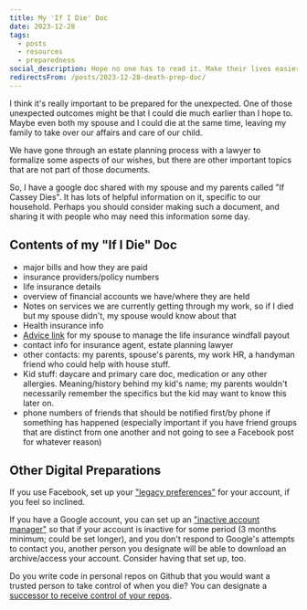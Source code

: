 ```yaml
---
title: My 'If I Die' Doc
date: 2023-12-28
tags:
  - posts
  - resources
  - preparedness
social_description: Hope no one has to read it. Make their lives easier if they do
redirectsFrom: /posts/2023-12-28-death-prep-doc/
---
```


I think it's really important to be prepared for the unexpected. One of those unexpected outcomes might be that I could die much earlier than I hope to. Maybe even both my spouse and I could die at the same time, leaving my family to take over our affairs and care of our child. 

We have gone through an estate planning process with a lawyer to formalize some aspects of our wishes, but there are other important topics that are not part of those documents.

So, I have a google doc shared with my spouse and my parents called "If Cassey Dies". It has lots of helpful information on it, specific to our household. Perhaps you should consider making such a document, and sharing it with people who may need this information some day.

## Contents of my "If I Die" Doc
 - major bills and how they are paid
 - insurance providers/policy numbers
 - life insurance details
 - overview of financial accounts we have/where they are held
 - Notes on services we are currently getting through my work, so if I died but my spouse didn't, my spouse would know about that
 - Health insurance info
 - [Advice link](https://www.reddit.com/r/personalfinance/wiki/windfall/) for my spouse to manage the life insurance windfall payout
 - contact info for insurance agent, estate planning lawyer
 - other contacts: my parents, spouse's parents, my work HR, a handyman friend who could help with house stuff.
 - Kid stuff: daycare and primary care doc, medication or any other allergies. Meaning/history behind my kid's name; my parents wouldn't necessarily remember the specifics but the kid may want to know this later on.
 - phone numbers of friends that should be notified first/by phone if something has happened (especially important if you have friend groups that are distinct from one another and not going to see a Facebook post for whatever reason)

 ## Other Digital Preparations

If you use Facebook, set up your ["legacy preferences"](https://accountscenter.facebook.com/personal_info/account_ownership_and_control) for your account, if you feel so inclined. 

If you have a Google account, you can set up an ["inactive account manager"](https://support.google.com/accounts/answer/3036546?hl=en) so that if your account is inactive for some period (3 months minimum; could be set longer), and you don't respond to Google's attempts to contact you, another person you designate will be able to download an archive/access your account. Consider having that set up, too. 

Do you write code in personal repos on Github that you would want a trusted person to take control of when you die? You can designate a [successor to receive control of your repos](https://github.com/settings/admin).
